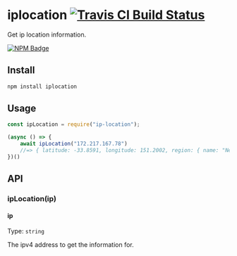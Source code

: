 # iplocation [![Travis CI Build Status](https://img.shields.io/travis/com/Richienb/iplocation/master.svg?style=for-the-badge)](https://travis-ci.com/Richienb/iplocation)

Get ip location information.

[![NPM Badge](https://nodei.co/npm/iplocation.png)](https://npmjs.com/package/iplocation)

## Install

```sh
npm install iplocation
```

## Usage

```js
const ipLocation = require("ip-location");

(async () => {
	await ipLocation("172.217.167.78")
	//=> { latitude: -33.8591, longitude: 151.2002, region: { name: "New South Wales" ... } ... }
})()
```

## API

### ipLocation(ip)

#### ip

Type: `string`

The ipv4 address to get the information for.
